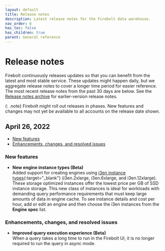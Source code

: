 ```yaml
---
layout: default
title: Release notes
description: Latest release notes for the Firebolt data warehouse.
nav_order: 6
has_toc: false
has_children: true
parent: General reference
---
```


# Release notes

Firebolt continuously releases updates so that you can benefit from the latest and most stable service. These updates might happen daily, but we aggregate release notes to cover a longer time period for easier reference. The most recent release notes from the past 30 days are below. See the [Release notes archive](release-notes-archive.md) for earlier-version release notes.

{: .note}
Firebolt might roll out releases in phases. New features and changes may not yet be available to all accounts on the release date shown.

## April 26, 2022

* [New features](#new-features)
* [Enhancements, changes, and resolved issues](#enhancements-changes-and-resolved-issues)

### New features

* **New engine instance types (Beta)**  
  Added support for creating engines using [i3en instance types](https://aws.amazon.com/ec2/instance-types/i3en/){:target="_blank"} (i3en.2xlarge, i3en.6xlarge, and i3en.12xlarge). These storage optimized instances offer the lowest price per GB of SSD instance storage. This new class of instances is ideal for workloads with demanding query performance requirements that must keep large amounts of data in engine cache. To see instance details and cost per hour, add or edit an engine and then choose the i3en instances from the **Engine spec** list.

### Enhancements, changes, and resolved issues

* **Improved query execution experience (Beta)**  
  When a query takes a long time to run in the Firebolt UI, it is no longer required to run the query in async mode.
  